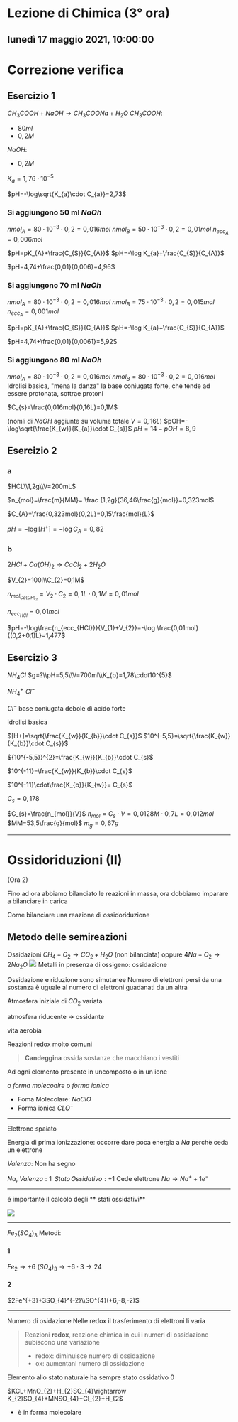 
# Lezione di Chimica (3° ora)

## lunedì 17 maggio 2021, 10:00:00

# Correzione verifica

## Esercizio 1
$CH_{3}COOH + NaOH \rightarrow CH_{3}COONa + H_{2}O$
$CH_{3}COOH$:
* $80ml$
* $0,2 M$


$NaOH$:
* $0,2M$


$K_{a}=1,76\cdot10^{-5}$

$pH=-\log\sqrt{K_{a}\cdot C_{a}}=2,73$
### Si aggiungono 50 ml $NaOh$

$nmol_{A}=80\cdot10^{-3}\cdot 0,2=0,016mol$
$nmol_{B}=50\cdot 10^{-3}\cdot 0,2=0,01mol$
$n_{ecc_{A}}=0,006mol$

$pH=pK_{A}+\frac{C_{S}}{C_{A}}$
$pH=-\log K_{a}+\frac{C_{S}}{C_{A}}$


$pH=4,74+\frac{0,01}{0,006}=4,96$

### Si aggiungono 70 ml $NaOh$

$nmol_{A}=80\cdot10^{-3}\cdot 0,2=0,016mol$
$nmol_{B}=75\cdot 10^{-3}\cdot 0,2=0,015mol$
$n_{ecc_{A}}=0,001mol$

$pH=pK_{A}+\frac{C_{S}}{C_{A}}$
$pH=-\log K_{a}+\frac{C_{S}}{C_{A}}$

$pH=4,74+\frac{0,01}{0,0061}=5,92$

### Si aggiungono 80 ml $NaOh$

$nmol_{A}=80\cdot10^{-3}\cdot 0,2=0,016mol$
$nmol_{B}=80\cdot 10^{-3}\cdot 0,2=0,016mol$
Idrolisi basica, "mena la danza" la base coniugata forte, che tende ad essere protonata, sottrae protoni

$C_{s}=\frac{0,016mol}{0,16L}=0,1M$

(nomli di $NaOH$ aggiunte su volume totale $V=0,16L$)
$pOH=-\log\sqrt{\frac{K_{w}}{K_{a}}\cdot C_{s}}$
$pH=14-pOH=8,9$

## Esercizio 2
### a
$HCL\\1,2g\\V=200mL$


$n_{mol}=\frac{m}{MM}=  \frac {1,2g}{36,46\frac{g}{mol}}=0,323mol$


$C_{A}=\frac{0,323mol}{0,2L}=0,15\frac{mol}{L}$

$pH=-\log [H^{+}]=-\log C_{A}=0,82$

### b
$2HCl+Ca(OH)_{2}\rightarrow CaCl_{2}+2H_{2}O$

$V_{2}=100l\\C_{2}=0,1M$

$n_{mol_{Ca(OH)_{2}}}=V_{2}\cdot C_{2}=0,1L\cdot0,1M=0,01mol$


$n_{ecc_{HCl}}=0,01mol$

$pH=-\log\frac{n_{ecc_{HCl}}}{V_{1}+V_{2}}=-\log \frac{0,01mol}{(0,2+0,1)L}=1,477$

## Esercizio 3	
$NH_{4}Cl$
$g=?\\pH=5,5\\V=700ml\\K_{b}=1,78\cdot10^{5}$


$NH_{4}^{+}\,\,Cl^{-}$

$Cl^{-}$ base coniugata debole di acido forte

idrolisi basica


$[H+]=\sqrt{\frac{K_{w}}{K_{b}}\cdot C_{s}}$
$10^{-5,5}=\sqrt{\frac{K_{w}}{K_{b}}\cdot C_{s}}$

${10^{-5,5}}^{2}=\frac{K_{w}}{K_{b}}\cdot C_{s}$

$10^{-11}=\frac{K_{w}}{K_{b}}\cdot C_{s}$

$10^{-11}\cdot\frac{K_{b}}{K_{w}}= C_{s}$

$C_{s}=0,178$

$C_{s}=\frac{n_{mol}}{V}$
$n_{mol}=C_{s}\cdot V=0,0128M\cdot 0,7L=0,012mol$
$MM=53,5\frac{g}{mol}$
$m_{g}=0,67g$


---
# Ossidoriduzioni (II)
(Ora 2)

Fino ad ora abbiamo bilanciato le reazioni in massa, ora dobbiamo imparare a bilanciare in carica

Come bilanciare una reazione di ossidoriduzione

## Metodo delle semireazioni

Ossidazioni 
$CH_{4}+O_{2} \rightarrow CO_{2}+H_{2}O$ (non bilanciata)
oppure
$4Na+O_{2}  \rightarrow 2Na_{2}O$ 
![](https://i.imgur.com/fxFMeDU.jpg)
Metalli in presenza di ossigeno: ossidazione


Ossidazione e riduzione sono simutanee
Numero di elettroni persi da una sostanza è uguale al numero di elettroni guadanati da un altra

Atmosfera iniziale di $CO_{2}$ variata

atmosfera riducente $\rightarrow$ ossidante

vita aerobia

Reazioni redox molto comuni

> **Candeggina** ossida sostanze che macchiano i vestiti

Ad ogni elemento presente in uncomposto o in un ione

o *forma molecoalre* o *forma ionica*

* Foma Molecolare:
$NaClO$
* Forma ionica
$CLO^{-}$

---

Elettrone spaiato

Energia di prima ionizzazione: occorre dare poca energia a $Na$ perchè ceda un elettrone


$Valenza$: Non ha segno

$Na$, $Valenza:1\,\,\,Stato\,Ossidativo:+1$
Cede
elettrone
$Na\rightarrow Na^{+}+1e^{-}$

---

é importante il calcolo degli ** stati ossidativi**

![](https://i.imgur.com/Mdu1Gs7.jpg)




---

$Fe_{2}(SO_{4})_{3}$
Metodi:

#### 1
$Fe_{2} \rightarrow+6$
$(SO_{4})_{3}\rightarrow +6 \cdot 3 \rightarrow 24$

#### 2
$2Fe^{+3}+3SO_{4}^{-2}\\SO^{4}(+6,-8,-2)$

---

Numero di osidazione
Nelle redox il trasferimento di elettroni li varia


> Reazioni **redox**, reazione chimica in cui i numeri di ossidazione subiscono una variazione
> * redox: diminuisce numero di ossidazione
> * ox: aumentani numero di ossidazione


Elemento allo stato naturale ha sempre stato ossidativo $0$

$KCL+MnO_{2}+H_{2}SO_{4}\rightarrow K_{2}SO_{4}+MNSO_{4}+Cl_{2}+H_{2$

* è in forma molecolare
<!--stackedit_data:
eyJoaXN0b3J5IjpbLTE2NDg1MjEwODksLTEzNTEyOTUxNjQsMT
EwODE0ODM4MCwtNDgzMDE5ODY3LC0xMzQ4NTE1MTI4XX0=
-->